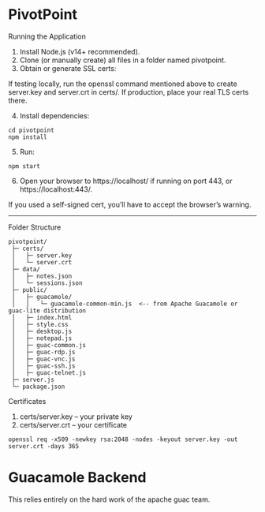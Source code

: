 # PivotPoint

Running the Application

1. Install Node.js (v14+ recommended).
2. Clone (or manually create) all files in a folder named pivotpoint.
3. Obtain or generate SSL certs:

If testing locally, run the openssl command mentioned above to create server.key and server.crt in certs/.
If production, place your real TLS certs there.



4. Install dependencies:
```
cd pivotpoint
npm install
```

5. Run:
```
npm start
```

6. Open your browser to https://localhost/ if running on port 443, or https://localhost:443/.

If you used a self-signed cert, you’ll have to accept the browser’s warning.

---
Folder Structure
```
pivotpoint/
 ├─ certs/
 │   ├─ server.key
 │   └─ server.crt
 ├─ data/
 │   ├─ notes.json
 │   └─ sessions.json
 ├─ public/
 │   ├─ guacamole/
 │   │   └─ guacamole-common-min.js  <-- from Apache Guacamole or guac-lite distribution
 │   ├─ index.html
 │   ├─ style.css
 │   ├─ desktop.js
 │   ├─ notepad.js
 │   ├─ guac-common.js
 │   ├─ guac-rdp.js
 │   ├─ guac-vnc.js
 │   ├─ guac-ssh.js
 │   ├─ guac-telnet.js
 ├─ server.js
 └─ package.json
```

Certificates
1. certs/server.key – your private key
2. certs/server.crt – your certificate
```
openssl req -x509 -newkey rsa:2048 -nodes -keyout server.key -out server.crt -days 365
````

# Guacamole Backend
This relies entirely on the hard work of the apache guac team.
